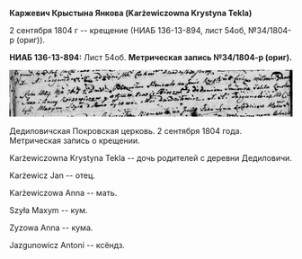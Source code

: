**Каржевич Крыстына Янкова (Karżewiczowna Krystyna Tekla)**

2 сентября 1804 г -- крещение (НИАБ 136-13-894, лист 54об, №34/1804-р
(ориг)).

**НИАБ 136-13-894:** Лист 54об. **Метрическая запись №34/1804-р
(ориг).**

![](./media/7e1b9608c15b0d0e0f0d4bc0673cfc6d77eb048a.png)

Дедиловичская Покровская церковь. 2 сентября 1804 года. Метрическая
запись о крещении.

Karżewiczowna Krystyna Tekla -- дочь родителей с деревни Дедиловичи.

Karżewicz Jan -- отец.

Karżewiczowa Anna -- мать.

Szyła Maxym -- кум.

Zyzowa Anna -- кума.

Jazgunowicz Antoni -- ксёндз.
